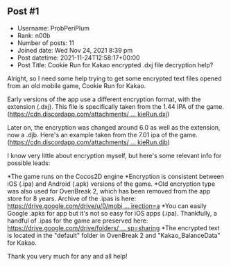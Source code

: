 ## Post #1
- Username: ProbPeriPlum
- Rank: n00b
- Number of posts: 11
- Joined date: Wed Nov 24, 2021 8:39 pm
- Post datetime: 2021-11-24T12:58:17+00:00
- Post Title: Cookie Run for Kakao encrypted .dxj file decryption help?

Alright, so I need some help trying to get some encrypted text files opened from an old mobile game, Cookie Run for Kakao.

Early versions of the app use a different encryption format, with the extension (.dxj). This file is specifically taken from the 1.44 IPA of the game. ([https://cdn.discordapp.com/attachments/ ... kieRun.dxj](https://cdn.discordapp.com/attachments/569235314086772748/913048725595779132/EquipmentDataCookieRun.dxj))

Later on, the encryption was changed around 6.0 as well as the extension, now a .djb. Here's an example taken from the 7.01 ipa of the game. ([https://cdn.discordapp.com/attachments/ ... kieRun.djb](https://cdn.discordapp.com/attachments/569235314086772748/913048623376379914/EquipmentDataCookieRun.djb))

I know very little about encryption myself, but here's some relevant info for possible leads:

*The game runs on the Cocos2D engine
*Encryption is consistent between iOS (.ipa) and Android (.apk) versions of the game.
*Old encryption type was also used for OvenBreak 2, which has been removed from the app store for 8 years.  Archive of the .ipas is here: [https://drive.google.com/drive/u/0/mobi ... irection=a](https://drive.google.com/drive/u/0/mobile/folders/1IVKyn4QGe0Bo21fj3-EbQn8QSIO9BFEf/1lnJXXUc0NvwfQWhOZUHvUJbshuMx_7lC?sort=13&direction=a)
*You can easily Google .apks for app but it's not so easy for iOS apps (.ipa). Thankfully, a handful of .ipas for the game are preserved here: [https://drive.google.com/drive/folders/ ... sp=sharing](https://drive.google.com/drive/folders/10eh6lygEg3qyjGvBk_vXXs_n9N81NIjI?usp=sharing)
*The encrypted text is located in the "default" folder in OvenBreak 2 and "Kakao_BalanceData" for Kakao.

Thank you very much for any and all help!
